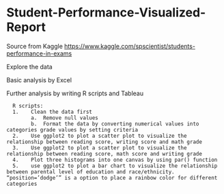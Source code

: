 # Student-Performance-Visualized-Report

Source from Kaggle https://www.kaggle.com/spscientist/students-performance-in-exams


Explore the data

Basic analysis by Excel

Further analysis by writing R scripts and Tableau

      R scripts:
      1.	Clean the data first
            a.	Remove null values
            b.	Format the data by converting numerical values into categories grade values by setting criteria
      2.	Use ggplot2 to plot a scatter plot to visualize the relationship between reading score, writing score and math grade
      3.	Use ggplot2 to plot a scatter plot to visualize the relationship between reading score, math score and writing grade
      4.	Plot three histograms into one canvas by using par() function
      5.	use ggplot2 to plot a bar chart to visualize the relationship between parental level of education and race/ethnicity. “position=’dodge’” is a option to place a rainbow color for different categories
